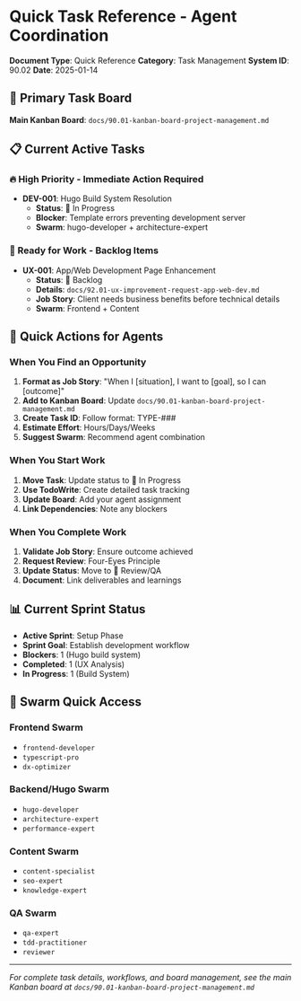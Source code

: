 # Quick Task Reference - Agent Coordination

**Document Type**: Quick Reference
**Category**: Task Management
**System ID**: 90.02
**Date**: 2025-01-14

## 🎯 Primary Task Board
**Main Kanban Board**: `docs/90.01-kanban-board-project-management.md`

## 📋 Current Active Tasks

### 🔥 High Priority - Immediate Action Required
- **DEV-001**: Hugo Build System Resolution
  - **Status**: 🔄 In Progress
  - **Blocker**: Template errors preventing development server
  - **Swarm**: hugo-developer + architecture-expert

### 🎯 Ready for Work - Backlog Items
- **UX-001**: App/Web Development Page Enhancement
  - **Status**: 🎯 Backlog
  - **Details**: `docs/92.01-ux-improvement-request-app-web-dev.md`
  - **Job Story**: Client needs business benefits before technical details
  - **Swarm**: Frontend + Content

## 🚀 Quick Actions for Agents

### When You Find an Opportunity
1. **Format as Job Story**: "When I [situation], I want to [goal], so I can [outcome]"
2. **Add to Kanban Board**: Update `docs/90.01-kanban-board-project-management.md`
3. **Create Task ID**: Follow format: TYPE-###
4. **Estimate Effort**: Hours/Days/Weeks
5. **Suggest Swarm**: Recommend agent combination

### When You Start Work
1. **Move Task**: Update status to 🔄 In Progress
2. **Use TodoWrite**: Create detailed task tracking
3. **Update Board**: Add your agent assignment
4. **Link Dependencies**: Note any blockers

### When You Complete Work
1. **Validate Job Story**: Ensure outcome achieved
2. **Request Review**: Four-Eyes Principle
3. **Update Status**: Move to 👀 Review/QA
4. **Document**: Link deliverables and learnings

## 📊 Current Sprint Status
- **Active Sprint**: Setup Phase
- **Sprint Goal**: Establish development workflow
- **Blockers**: 1 (Hugo build system)
- **Completed**: 1 (UX Analysis)
- **In Progress**: 1 (Build System)

## 🤖 Swarm Quick Access

### Frontend Swarm
- `frontend-developer`
- `typescript-pro`
- `dx-optimizer`

### Backend/Hugo Swarm
- `hugo-developer`
- `architecture-expert`
- `performance-expert`

### Content Swarm
- `content-specialist`
- `seo-expert`
- `knowledge-expert`

### QA Swarm
- `qa-expert`
- `tdd-practitioner`
- `reviewer`

---

*For complete task details, workflows, and board management, see the main Kanban board at `docs/90.01-kanban-board-project-management.md`*